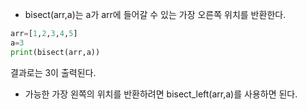 - bisect(arr,a)는 a가 arr에 들어갈 수 있는 가장 오른쪽 위치를 반환한다.<br>

```python
arr=[1,2,3,4,5]
a=3
print(bisect(arr,a))
```
결과로는 3이 출력된다.<br>
- 가능한 가장 왼쪽의 위치를 반환하려면 bisect_left(arr,a)를 사용하면 된다.
